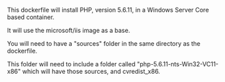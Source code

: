 This dockerfile will install PHP, version 5.6.11, in a Windows Server Core based container.

It will use the microsoft/iis image as a base.

You will need to have a "sources" folder in the same directory as the dockerfile.

This folder will need to include a folder called "php-5.6.11-nts-Win32-VC11-x86" which will have those sources, and cvredist_x86.
